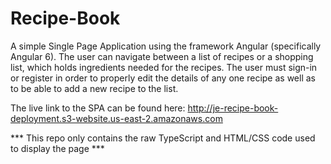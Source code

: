# Recipe-Book
A simple Single Page Application using the framework Angular (specifically Angular 6).  The user can navigate between a list of recipes or a shopping list, which holds ingredients needed for the recipes.  The user must sign-in or register in order to properly edit the details of any one recipe as well as to be able to add a new recipe to the list.

The live link to the SPA can be found here: http://je-recipe-book-deployment.s3-website.us-east-2.amazonaws.com

*** This repo only contains the raw TypeScript and HTML/CSS code used to display the page ***
